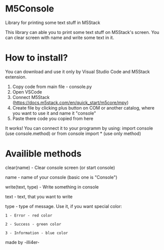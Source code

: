 # M5Console
Library for printing some text stuff in M5Stack

This library can able you to print some text stuff on M5Stack's screen.
You can clear screen with name and write some text in it. 

# How to install?
You can download and use it only by Visual Studio Code and M5Stack extension.
1. Copy code from main file - console.py
2. Open VSCode
3. Connect M5Stack (https://docs.m5stack.com/en/quick_start/m5core/mpy)
4. Create file by clicking plus button on COM or another catalog, where you want to use it and name it "console"
5. Paste there code you copied from here

It works!
You can connect it to your programm by using:
import console (use console.method)
  or
from console import * (use only method)

# Availible methods
clear(name) - Clear console screen (or start console)

  name - name of your console (basic one is "Console")

write(text, type) - Write something in console

  text - text, that you want to write
  
  type - type of message. Use it, if you want special color:
  
    1 - Error - red color
    
    2 - Success - green color
    
    3 - Information - blue color
    



made by -illi4er-
